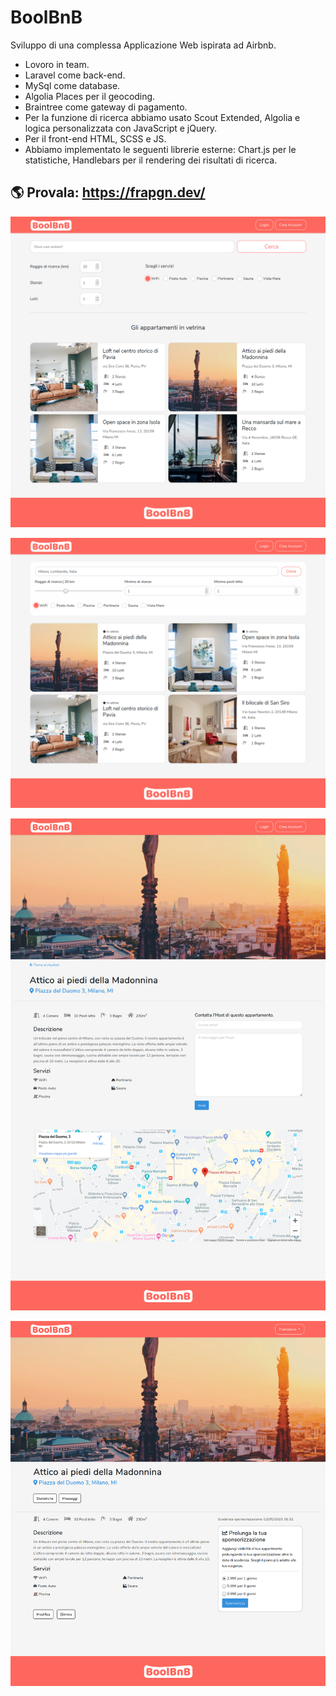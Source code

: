 # BoolBnB
Sviluppo di una complessa Applicazione Web ispirata ad Airbnb.
- Lovoro in team.
- Laravel come back-end.
- MySql come database.
- Algolia Places per il geocoding.
- Braintree come gateway di pagamento.
- Per la funzione di ricerca abbiamo usato Scout Extended, Algolia e logica personalizzata con JavaScript e jQuery.
- Per il front-end HTML, SCSS e JS.
- Abbiamo implementato le  seguenti librerie esterne: Chart.js per le statistiche, Handlebars per il rendering dei risultati di ricerca.

## :earth_americas: Provala: https://frapgn.dev/

![](screenshots/1.png)

![](screenshots/2.png)

![](screenshots/3.png)

![](screenshots/4.png)
